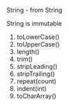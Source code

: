 String - from String

String is immutable

1) toLowerCase()
2) toUpperCase()
3) length()
4) trim()
5) stripLeading()
6) stripTrailing()
6) repeat(count)
7) indent(int)
8) toCharArray()
